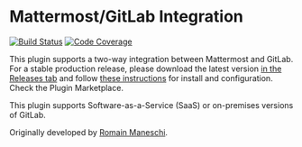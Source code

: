 # Mattermost/GitLab Integration

[![Build Status](https://img.shields.io/circleci/project/github/mattermost/mattermost-plugin-gitlab/master.svg)](https://circleci.com/gh/mattermost/mattermost-plugin-gitlab) [![Code Coverage](https://img.shields.io/codecov/c/github/mattermost/mattermost-plugin-gitlab/master.svg)](https://codecov.io/gh/mattermost/mattermost-plugin-gitlab)

This plugin supports a two-way integration between Mattermost and GitLab. For a stable production release, please download the latest version [in the Releases tab](https://github.com/mattermost/mattermost-plugin-gitlab/releases) and follow [these instructions](./#2-configuration) for install and configuration. Check the Plugin Marketplace.

This plugin supports Software-as-a-Service (SaaS) or on-premises versions of GitLab.

Originally developed by [Romain Maneschi](https://github.com/manland).
